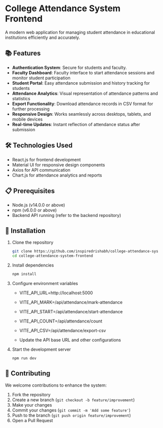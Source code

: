 # College Attendance System Frontend

A modern web application for managing student attendance in educational institutions efficiently and accurately.

## 📚 Features

- **Authentication System**: Secure for students and faculty.
- **Faculty Dashboard**: Faculty interface to start attendance sessions and monitor student participation
- **Student Portal**: Easy attendance submission and history tracking for students
- **Attendance Analytics**: Visual representation of attendance patterns and statistics
- **Export Functionality**: Download attendance records in CSV format for further processing
- **Responsive Design**: Works seamlessly across desktops, tablets, and mobile devices
- **Real-time Updates**: Instant reflection of attendance status after submission

## 🛠️ Technologies Used

- React.js for frontend development
- Material UI for responsive design components
- Axios for API communication
- Chart.js for attendance analytics and reports

## 📋 Prerequisites

- Node.js (v14.0.0 or above)
- npm (v6.0.0 or above)
- Backend API running (refer to the backend repository)

## 🚀 Installation

1. Clone the repository

   ```bash
   git clone https://github.com/inspiredrishabh/college-attendance-system-frontend.git
   cd college-attendance-system-frontend
   ```

2. Install dependencies

   ```bash
   npm install
   ```

3. Configure environment variables

   - VITE_API_URL=http://localhost:5000
   - VITE_API_MARK=/api/attendance/mark-attendance
   - VITE_API_START=/api/attendance/start-attendance
   - VITE_API_COUNT=/api/attendance/count
   - VITE_API_CSV=/api/attendance/export-csv

   - Update the API base URL and other configurations

4. Start the development server
   ```bash
   npm run dev
   ```

## 🤝 Contributing

We welcome contributions to enhance the system:

1. Fork the repository
2. Create a new branch (`git checkout -b feature/improvement`)
3. Make your changes
4. Commit your changes (`git commit -m 'Add some feature'`)
5. Push to the branch (`git push origin feature/improvement`)
6. Open a Pull Request
